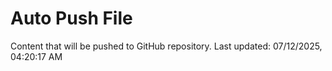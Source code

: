 # Auto Push File

Content that will be pushed to GitHub repository.
Last updated: 07/12/2025, 04:20:17 AM